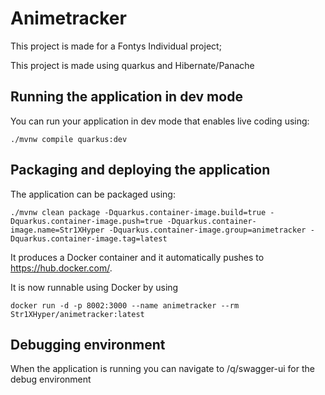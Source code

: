 # Animetracker

This project is made for a Fontys Individual project;

This project is made using quarkus and Hibernate/Panache


## Running the application in dev mode

You can run your application in dev mode that enables live coding using:
```shell script
./mvnw compile quarkus:dev
```

## Packaging and deploying the application

The application can be packaged using:
```shell script
./mvnw clean package -Dquarkus.container-image.build=true -Dquarkus.container-image.push=true -Dquarkus.container-image.name=Str1XHyper -Dquarkus.container-image.group=animetracker -Dquarkus.container-image.tag=latest
```
It produces a Docker container and it automatically pushes to https://hub.docker.com/.

It is now runnable using Docker by using
```shell script
docker run -d -p 8002:3000 --name animetracker --rm Str1XHyper/animetracker:latest
```

## Debugging environment

When the application is running you can navigate to /q/swagger-ui for the debug environment
